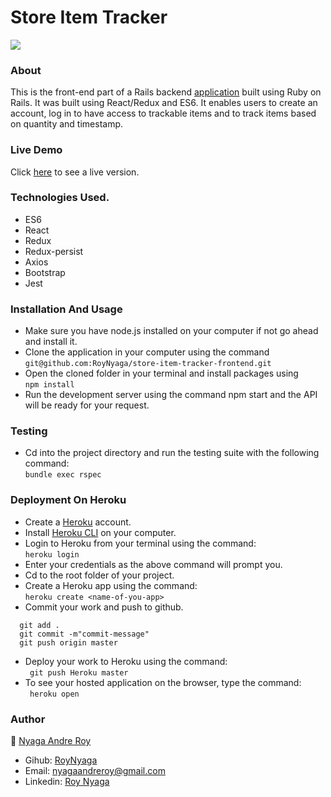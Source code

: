 # Store Item Tracker

<img src="https://res.cloudinary.com/it-s-tech/image/upload/v1584549520/Screenshot_from_2020-03-18_17-37-04_uy47hq.png">

### About
This is the front-end part of a Rails backend [application](https://github.com/RoyNyaga/microverse-store-items-tracking) built using Ruby on Rails. It was built using React/Redux and ES6. It enables users to create an account, log in to have access to trackable items and to track items based on quantity and timestamp.

### Live Demo
Click [here](https://store-item-tracker-frontend.herokuapp.com/) to see a live version.

### Technologies Used.
* ES6
* React
* Redux
* Redux-persist
* Axios
* Bootstrap
* Jest

### Installation And Usage
* Make sure you have node.js installed on your computer if not go ahead and install it.
* Clone the application in your computer using the command <br>
```git@github.com:RoyNyaga/store-item-tracker-frontend.git```
* Open the cloned folder in your terminal and install packages using <br>
```npm install```
* Run the development server using the command npm start and the API will be ready for your request.

### Testing
* Cd into the project directory and run the testing suite with the following command: <br>
```bundle exec rspec```

### Deployment On Heroku
* Create a [Heroku](https://dashboard.heroku.com/) account.
* Install [Heroku CLI](https://dashboard.heroku.com/) on your computer.
* Login to Heroku from your terminal using the command: <br>
  ```heroku login```
* Enter your credentials as the above command will prompt you.
* Cd to the root folder of your project.
* Create a Heroku app using the command: <br> 
  ```heroku create <name-of-you-app> ```
* Commit your work and push to github. <br> 
```
  git add .
  git commit -m"commit-message"
  git push origin master
```
* Deploy your work to Heroku using the command: <br>
``` git push Heroku master```
* To see your hosted application on the browser, type the command: <br>
``` heroku open```

### Author
:bust_in_silhouette: [Nyaga Andre Roy](https://github.com/RoyNyaga)
* Gihub: [RoyNyaga](https://github.com/RoyNyaga)
* Email: [nyagaandreroy@gmail.com](mailto:nyagaandreroy@gmail.com)
* Linkedin: [Roy Nyaga](https://www.linkedin.com/in/roy-nyaga-andre/)
